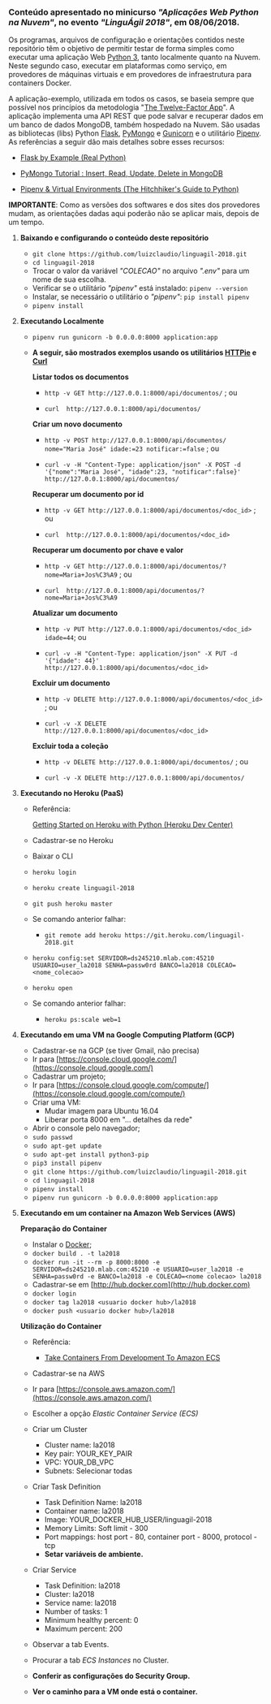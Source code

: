 ### Conteúdo apresentado no minicurso *"Aplicações Web Python na Nuvem"*, no evento *"LinguÁgil 2018"*, em 08/06/2018. ###

Os programas, arquivos de configuração e orientações contidos neste repositório têm o objetivo de permitir testar de forma simples como executar uma aplicação Web [Python 3](https://www.python.org/), tanto localmente quanto na Nuvem. Neste segundo caso, executar em plataformas como serviço, em provedores de máquinas virtuais e em provedores de infraestrutura para containers Docker.

A aplicação-exemplo, utilizada em todos os casos, se baseia sempre que possível nos princípios da metodologia "[The Twelve-Factor App](https://12factor.net/)". A aplicação implementa uma API REST que pode salvar e recuperar dados em um banco de dados MongoDB, também hospedado na Nuvem. São usadas as bibliotecas (libs) Python [Flask](http://flask.pocoo.org/), [PyMongo](https://api.mongodb.com/python/current/) e [Gunicorn](http://gunicorn.org/) e o utilitário [Pipenv](https://github.com/pypa/pipenv). As referências a seguir dão mais detalhes sobre esses recursos:

- [Flask by Example (Real Python)](https://realpython.com/flask-by-example-part-1-project-setup/)

- [PyMongo Tutorial : Insert, Read, Update, Delete in MongoDB](
https://codehandbook.org/pymongo-tutorial-crud-operation-mongodb/)

- [Pipenv & Virtual Environments (The Hitchhiker's Guide to Python)](http://docs.python-guide.org/en/latest/dev/virtualenvs/)


**IMPORTANTE**: Como as versões dos softwares e dos sites dos provedores mudam, as orientações dadas aqui poderão não se aplicar mais, depois de um tempo.

1. **Baixando e configurando o conteúdo deste repositório**
    - ```git clone https://github.com/luizclaudio/linguagil-2018.git```
    - ```cd linguagil-2018```
    - Trocar o valor da variável *"COLECAO"* no arquivo *".env"* para um nome de sua escolha.
    - Verificar se o utilitário *"pipenv"* está instalado: ```pipenv --version```
    - Instalar, se necessário o utilitário o *"pipenv"*: ```pip install pipenv```
    - ```pipenv install```

2. **Executando Localmente**

    - ```pipenv run gunicorn -b 0.0.0.0:8000 application:app```

    - **A seguir, são mostrados exemplos usando os utilitários [HTTPie](https://httpie.org/) e [Curl](https://curl.haxx.se/)**

        **Listar todos os documentos**

        - ```http -v GET http://127.0.0.1:8000/api/documentos/``` ; ou

        - ```curl  http://127.0.0.1:8000/api/documentos/```

        **Criar um novo documento**

        - ```http -v POST http://127.0.0.1:8000/api/documentos/ nome="Maria José" idade:=23 notificar:=false``` ; ou

        - ```curl -v -H "Content-Type: application/json" -X POST -d '{"nome":"Maria José", "idade":23, "notificar":false}'  http://127.0.0.1:8000/api/documentos/```

        **Recuperar um documento por id**

        - ```http -v GET http://127.0.0.1:8000/api/documentos/<doc_id>``` ; ou

        - ```curl  http://127.0.0.1:8000/api/documentos/<doc_id>```

        **Recuperar um documento por chave e valor**

        - ```http -v GET http://127.0.0.1:8000/api/documentos/?nome=Maria+Jos%C3%A9``` ; ou

        - ```curl  http://127.0.0.1:8000/api/documentos/?nome=Maria+Jos%C3%A9```

        **Atualizar um documento**

         - ```http -v PUT http://127.0.0.1:8000/api/documentos/<doc_id> idade=44```; ou

         - ```curl -v -H "Content-Type: application/json" -X PUT -d '{"idade": 44}'  http://127.0.0.1:8000/api/documentos/<doc_id>```

        **Excluir um documento**

        - ```http -v DELETE http://127.0.0.1:8000/api/documentos/<doc_id>``` ; ou

        - ```curl -v -X DELETE http://127.0.0.1:8000/api/documentos/<doc_id>```

        **Excluir toda a coleção**
         - ```http -v DELETE http://127.0.0.1:8000/api/documentos/``` ; ou

         - ```curl -v -X DELETE http://127.0.0.1:8000/api/documentos/```


3. **Executando no Heroku (PaaS)**

    - Referência:

        [Getting Started on Heroku with Python (Heroku Dev Center)](https://devcenter.heroku.com/articles/getting-started-with-python#introduction)

    - Cadastrar-se no Heroku
    - Baixar o CLI
    - ```heroku login```
    - ```heroku create linguagil-2018```
    - ```git push heroku master```
    - Se comando anterior falhar:
        - ```git remote add heroku https://git.heroku.com/linguagil-2018.git```
    - ```heroku config:set SERVIDOR=ds245210.mlab.com:45210 USUARIO=user_la2018 SENHA=passw0rd BANCO=la2018 COLECAO=<nome_colecao>```
    - ```heroku open```
    - Se comando anterior falhar:
        - ```heroku ps:scale web=1```


4. **Executando em uma VM na Google Computing Platform (GCP)**

    - Cadastrar-se na GCP (se tiver Gmail, não precisa)
    - Ir para [https://console.cloud.google.com/](https://console.cloud.google.com/)
    - Cadastrar um projeto;
    - Ir para [https://console.cloud.google.com/compute/](https://console.cloud.google.com/compute/)
    - Criar uma VM:
        - Mudar imagem para Ubuntu 16.04
        - Liberar porta 8000 em "... detalhes da rede"
    - Abrir o console pelo navegador;
    - ```sudo passwd```
    - ```sudo apt-get update```
    - ```sudo apt-get install python3-pip```
    - ```pip3 install pipenv```
    - ```git clone https://github.com/luizclaudio/linguagil-2018.git```
    - ```cd linguagil-2018```
    - ```pipenv install```
    - ```pipenv run gunicorn -b 0.0.0.0:8000 application:app```


5. **Executando em um container na Amazon Web Services (AWS)**

    **Preparação do Container**

    - Instalar o [Docker](https://www.docker.com/);
    - ```docker build . -t la2018```
    - ```docker run -it --rm -p 8000:8000 -e SERVIDOR=ds245210.mlab.com:45210 -e USUARIO=user_la2018 -e SENHA=passw0rd -e BANCO=la2018 -e COLECAO=<nome colecao> la2018```
    - Cadastrar-se em [http://hub.docker.com](http://hub.docker.com)
    - ```docker login```
    - ```docker tag la2018 <usuario docker hub>/la2018```
    - ```docker push <usuario docker hub>/la2018```

    **Utilização do Container**

    - Referência:

        - [Take Containers From Development To Amazon ECS](https://docs.bitnami.com/aws/how-to/ecs-rds-tutorial/#step-23-set-up-amazon-ecs)

    - Cadastrar-se na AWS
    - Ir para [https://console.aws.amazon.com/](https://console.aws.amazon.com/)
    - Escolher a opção *Elastic Container Service (ECS)*
    - Criar um Cluster
        - Cluster name: la2018
        - Key pair: YOUR_KEY_PAIR
        - VPC: YOUR_DB_VPC
        - Subnets: Selecionar todas
    - Criar Task Definition
        - Task Definition Name: la2018
        - Container name: la2018
        - Image: YOUR_DOCKER_HUB_USER/linguagil-2018
        - Memory Limits: Soft limit - 300
        - Port mappings: host port - 80, container port - 8000, protocol - tcp
        - **Setar variáveis de ambiente.**
    - Criar Service
        - Task Definition: la2018
        - Cluster: la2018
        - Service name: la2018
        - Number of tasks: 1
        - Minimum healthy percent: 0
        - Maximum percent: 200
    - Observar a tab Events.
    - Procurar a tab *ECS Instances* no Cluster.
    - **Conferir as configurações do Security Group.**
    - **Ver o caminho para a VM onde está o container.**
